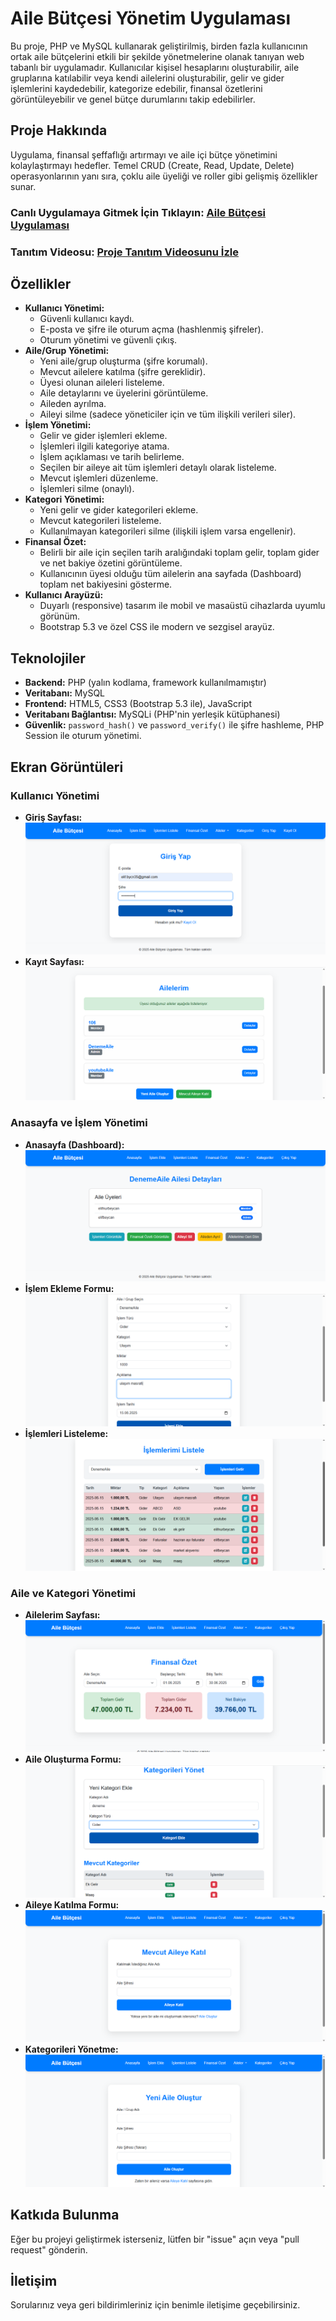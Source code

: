 # Aile Bütçesi Yönetim Uygulaması

Bu proje, PHP ve MySQL kullanarak geliştirilmiş, birden fazla kullanıcının ortak aile bütçelerini etkili bir şekilde yönetmelerine olanak tanıyan web tabanlı bir uygulamadır. Kullanıcılar kişisel hesaplarını oluşturabilir, aile gruplarına katılabilir veya kendi ailelerini oluşturabilir, gelir ve gider işlemlerini kaydedebilir, kategorize edebilir, finansal özetlerini görüntüleyebilir ve genel bütçe durumlarını takip edebilirler.

## Proje Hakkında

Uygulama, finansal şeffaflığı artırmayı ve aile içi bütçe yönetimini kolaylaştırmayı hedefler. Temel CRUD (Create, Read, Update, Delete) operasyonlarının yanı sıra, çoklu aile üyeliği ve roller gibi gelişmiş özellikler sunar.

### Canlı Uygulamaya Gitmek İçin Tıklayın: [Aile Bütçesi Uygulaması](http://95.130.171.20/~st24360859210/dashboard.php)
### Tanıtım Videosu: [Proje Tanıtım Videosunu İzle](https://youtu.be/A976tvMBdAg)

## Özellikler

* **Kullanıcı Yönetimi:**
    * Güvenli kullanıcı kaydı.
    * E-posta ve şifre ile oturum açma (hashlenmiş şifreler).
    * Oturum yönetimi ve güvenli çıkış.
* **Aile/Grup Yönetimi:**
    * Yeni aile/grup oluşturma (şifre korumalı).
    * Mevcut ailelere katılma (şifre gereklidir).
    * Üyesi olunan aileleri listeleme.
    * Aile detaylarını ve üyelerini görüntüleme.
    * Aileden ayrılma.
    * Aileyi silme (sadece yöneticiler için ve tüm ilişkili verileri siler).
* **İşlem Yönetimi:**
    * Gelir ve gider işlemleri ekleme.
    * İşlemleri ilgili kategoriye atama.
    * İşlem açıklaması ve tarih belirleme.
    * Seçilen bir aileye ait tüm işlemleri detaylı olarak listeleme.
    * Mevcut işlemleri düzenleme.
    * İşlemleri silme (onaylı).
* **Kategori Yönetimi:**
    * Yeni gelir ve gider kategorileri ekleme.
    * Mevcut kategorileri listeleme.
    * Kullanılmayan kategorileri silme (ilişkili işlem varsa engellenir).
* **Finansal Özet:**
    * Belirli bir aile için seçilen tarih aralığındaki toplam gelir, toplam gider ve net bakiye özetini görüntüleme.
    * Kullanıcının üyesi olduğu tüm ailelerin ana sayfada (Dashboard) toplam net bakiyesini gösterme.
* **Kullanıcı Arayüzü:**
    * Duyarlı (responsive) tasarım ile mobil ve masaüstü cihazlarda uyumlu görünüm.
    * Bootstrap 5.3 ve özel CSS ile modern ve sezgisel arayüz.

## Teknolojiler

* **Backend:** PHP (yalın kodlama, framework kullanılmamıştır)
* **Veritabanı:** MySQL
* **Frontend:** HTML5, CSS3 (Bootstrap 5.3 ile), JavaScript
* **Veritabanı Bağlantısı:** MySQLi (PHP'nin yerleşik kütüphanesi)
* **Güvenlik:** `password_hash()` ve `password_verify()` ile şifre hashleme, PHP Session ile oturum yönetimi.


## Ekran Görüntüleri

### Kullanıcı Yönetimi
* **Giriş Sayfası:**
    ![Giriş Sayfası](images/web1.png)
* **Kayıt Sayfası:**
    ![Kayıt Sayfası](images/web2.png)

### Anasayfa ve İşlem Yönetimi
* **Anasayfa (Dashboard):**
    ![Anasayfa](images/web3.png)
* **İşlem Ekleme Formu:**
    ![İşlem Ekleme Formu](images/web4.png)
* **İşlemleri Listeleme:**
    ![İşlemleri Listeleme](images/web5.png)

### Aile ve Kategori Yönetimi
* **Ailelerim Sayfası:**
    ![Ailelerim Sayfası](images/web6.png)
* **Aile Oluşturma Formu:**
    ![Aile Oluşturma Formu](images/web7.png)
* **Aileye Katılma Formu:**
    ![Aileye Katılma Formu](images/web8.png)
* **Kategorileri Yönetme:**
    ![Kategorileri Yönetme](images/web9.png)


## Katkıda Bulunma

Eğer bu projeyi geliştirmek isterseniz, lütfen bir "issue" açın veya "pull request" gönderin.

## İletişim

Sorularınız veya geri bildirimleriniz için benimle iletişime geçebilirsiniz.

